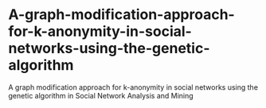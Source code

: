 # A-graph-modification-approach-for-k-anonymity-in-social-networks-using-the-genetic-algorithm
A graph modification approach for k-anonymity in social networks using the genetic algorithm in Social Network Analysis and Mining
